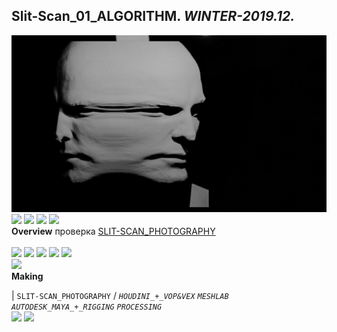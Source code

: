 
## Slit-Scan_01_ALGORITHM. _WINTER-2019.12._
![Slit-Scan_01_ALGORITHM](/100.jpg)<a href="https://ewwgene.github.io/Slit-Scan_01_ALGORITHM/110.jpg"><img src="https://ewwgene.github.io/Slit-Scan_01_ALGORITHM/110.jpg" height="100"></a> <a href="https://ewwgene.github.io/Slit-Scan_01_ALGORITHM/111.jpg"><img src="https://ewwgene.github.io/Slit-Scan_01_ALGORITHM/111.jpg" height="100"></a> <a href="https://ewwgene.github.io/Slit-Scan_01_ALGORITHM/113.jpg"><img src="https://ewwgene.github.io/Slit-Scan_01_ALGORITHM/113.jpg" height="100"></a> <a href="https://ewwgene.github.io/Slit-Scan_01_ALGORITHM/115.jpg"><img src="https://ewwgene.github.io/Slit-Scan_01_ALGORITHM/115.jpg" height="100"></a> 
<br>
**Overview**
 проверка [SLIT-SCAN_PHOTOGRAPHY](https://en.wikipedia.org/wiki/Slit-scan_photography)
<br><br>
<a href="https://ewwgene.github.io/Slit-Scan_01_ALGORITHM/Making/303.jpg"><img src="https://ewwgene.github.io/Slit-Scan_01_ALGORITHM/Making/303.jpg" height="100"></a> <a href="https://ewwgene.github.io/Slit-Scan_01_ALGORITHM/Making/305.jpg"><img src="https://ewwgene.github.io/Slit-Scan_01_ALGORITHM/Making/305.jpg" height="100"></a> <a href="https://ewwgene.github.io/Slit-Scan_01_ALGORITHM/Making/306.jpg"><img src="https://ewwgene.github.io/Slit-Scan_01_ALGORITHM/Making/306.jpg" height="100"></a> <a href="https://ewwgene.github.io/Slit-Scan_01_ALGORITHM/Making/307.jpg"><img src="https://ewwgene.github.io/Slit-Scan_01_ALGORITHM/Making/307.jpg" height="100"></a> <a href="https://ewwgene.github.io/Slit-Scan_01_ALGORITHM/Making/309.jpg"><img src="https://ewwgene.github.io/Slit-Scan_01_ALGORITHM/Making/309.jpg" height="100"></a> <br><a href="https://ewwgene.github.io/Slit-Scan_01_ALGORITHM/Making/400h250.gif"><img src="https://ewwgene.github.io/Slit-Scan_01_ALGORITHM/Making/400h250.gif" height="250"></a> <br>
**Making**

|
`SLIT-SCAN_PHOTOGRAPHY` 
/
_`HOUDINI_+_VOP&VEX`_ _`MESHLAB`_ _`AUTODESK_MAYA_+_RIGGING`_ _`PROCESSING`_ 
<br>
<a href="https://ewwgene.github.io/Slit-Scan_01_ALGORITHM/304.jpg"><img src="https://ewwgene.github.io/Slit-Scan_01_ALGORITHM/304.jpg" height="100"></a> <a href="https://ewwgene.github.io/Slit-Scan_01_ALGORITHM/305.jpg"><img src="https://ewwgene.github.io/Slit-Scan_01_ALGORITHM/305.jpg" height="100"></a> 
<br>

